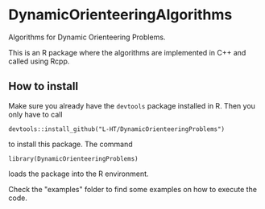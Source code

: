 # DynamicOrienteeringAlgorithms

Algorithms for Dynamic Orienteering Problems.

This is an R package where the algorithms are implemented in C++ and called using Rcpp.

## How to install

Make sure you already have the `devtools` package installed in R. Then you only have to call
```
devtools::install_github("L-HT/DynamicOrienteeringProblems")
```
to install this package.
The command
```
library(DynamicOrienteeringProblems)
```
loads the package into the R environment.

Check the "examples" folder to find some examples on how to execute the code.
